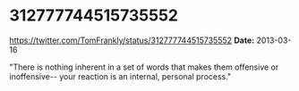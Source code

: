 # 312777744515735552
https://twitter.com/TomFrankly/status/312777744515735552
**Date:** 2013-03-16

"There is nothing inherent in a set of words that makes them offensive or inoffensive-- your reaction is an internal, personal process."
